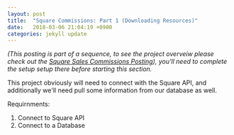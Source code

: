 ```yaml
---
layout: post
title:  "Square Commissions: Part 1 (Downloading Resources)"
date:   2018-03-06 21:04:19 +0900
categories: jekyll update
---
```


*(This posting is part of a sequence, to see the project overveiw please check out the [Square Sales Commissions Posting]), you'll need to complete the setup setup there before starting this section.*

This project obviously will need to connect with the Square API, and additionally we'll need pull some information from our database as well.

Requirnments:
1.  Connect to Square API
2.  Connect to a Database

[Square Sales Commissions Posting]: /jekyll/update/2018/03/05/Square-Sales-Commissions-Calculator.html